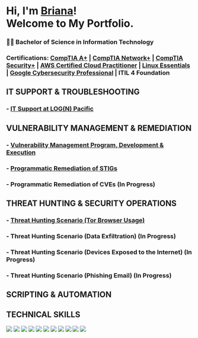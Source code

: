 # Hi, I'm <a href="https://www.linkedin.com/in/brianalwillis/">Briana</a>!<br>Welcome to My Portfolio.

### 👩‍🎓 Bachelor of Science in Information Technology
### Certifications: [CompTIA A+](https://www.credly.com/earner/earned/badge/b053f3c0-6e80-4d2e-bb8c-f8f4f8172a40) | [CompTIA Network+](https://www.credly.com/earner/earned/badge/8ca33678-28c0-4119-b5b4-822a320eb803) | [CompTIA Security+](https://www.credly.com/earner/earned/badge/da5ce54c-26da-4b7e-849b-182c826863c5) | [AWS Certified Cloud Practitioner](https://www.credly.com/earner/earned/badge/6f187de9-6d92-4634-b4a7-d0c02943d1af) | [Linux Essentials](https://www.credly.com/earner/earned/badge/043dea14-3383-4b88-86bd-e26f7be1d630) | [Google Cybersecurity Professional](https://www.credly.com/earner/earned/badge/bbe5b941-760f-4552-803f-c85c04d2a9c9) | ITIL 4 Foundation

## IT SUPPORT & TROUBLESHOOTING

### - [IT Support at LOG(N) Pacific](https://docs.google.com/document/d/1WcZ9Qxq9uVz84WpdCy7kYp1DztAs-bsZckTrtxtLlHM/edit?tab=t.0)

## VULNERABILITY MANAGEMENT & REMEDIATION

### - [Vulnerability Management Program, Development & Execution](https://github.com/brianalwillis/vulnerability-management-program) 
### - [Programmatic Remediation of STIGs](https://github.com/brianalwillis/programmatic-vulnerability-remediation)
### - Programmatic Remediation of CVEs (In Progress)

## THREAT HUNTING & SECURITY OPERATIONS 

### - [Threat Hunting Scenario (Tor Browser Usage)](https://github.com/brianalwillis/threat-hunting-scenario-tor/blob/main/README.md)
### - Threat Hunting Scenario (__Data Exfiltration__) (In Progress)
### - Threat Hunting Scenario (Devices Exposed to the Internet) (In Progress)
### - Threat Hunting Scenario (Phishing Email) (In Progress)

## SCRIPTING & AUTOMATION


## TECHNICAL SKILLS

<img src="https://img.shields.io/badge/-tenable-242B75?logo=tenable&logoColor=white&style=plastic"/> <img src="https://img.shields.io/badge/-microsoft_azure-0078D4?logo=microsoftazure&logoColor=white&style=plastic"/> <img src="https://img.shields.io/badge/-microsoft_sentinel-5cb2f1?logo=microsoft_sentinel&logoColor=white&style=plastic"/> <img src="https://img.shields.io/badge/-microsoft_defender-1087da?logo=microsoft_defender&logoColor=white&style=plastic"/> <img src="https://img.shields.io/badge/-windows-0078d7?logo=windows&logoColor=white&style=plastic"/> <img src="https://img.shields.io/badge/-Linux-FCC624?logo=linux&logoColor=white&style=plastic"/> <img src="https://img.shields.io/badge/-Python-3776AB?logo=python&logoColor=white&style=plastic"/> <img src="https://img.shields.io/badge/-powershell-5793fa?logo=powershell&logoColor=white&style=plastic"/> <img src="https://img.shields.io/badge/-bash-4EAA25?logo=gnubash&logoColor=white&style=plastic"/> <img src="https://img.shields.io/badge/-sql-5397dc?logo=sql&logoColor=white&style=plastic"/> <img src="https://img.shields.io/badge/-kql-36336e?logo=kql&logoColor=white&style=plastic"/>
